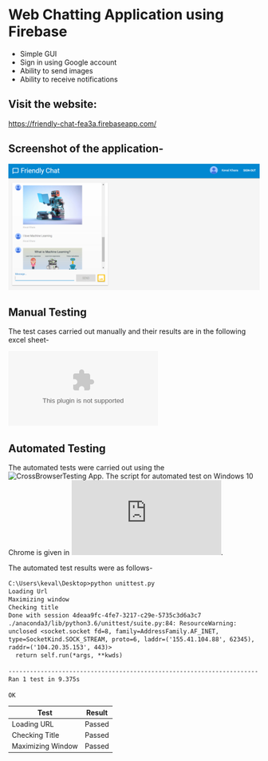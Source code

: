 # Web Chatting Application using Firebase

* Simple GUI
* Sign in using Google account
* Ability to send images
* Ability to receive notifications

## Visit the website:
https://friendly-chat-fea3a.firebaseapp.com/

## Screenshot of the application-
![](images/WebChat.PNG)

## Manual Testing

The test cases carried out manually and their results are in the following excel sheet-

![Test Cases Excel Sheet](https://github.com/kev5/Chat-with-Friends-on-Web/blob/master/Web%20App%20Test%20Case%20Sheet.xlsx)

## Automated Testing

The automated tests were carried out using the ![CrossBrowserTesting App](https://app.crossbrowsertesting.com/login). The script for automated test on Windows 10 Chrome is given in ![unittest.py](https://github.com/kev5/Chat-with-Friends-on-Web/blob/master/unittest.py).

The automated test results were as follows-

```
C:\Users\keval\Desktop>python unittest.py
Loading Url
Maximizing window
Checking title
Done with session 4deaa9fc-4fe7-3217-c29e-5735c3d6a3c7
./anaconda3/lib/python3.6/unittest/suite.py:84: ResourceWarning: unclosed <socket.socket fd=8, family=AddressFamily.AF_INET, type=SocketKind.SOCK_STREAM, proto=6, laddr=('155.41.104.88', 62345), raddr=('104.20.35.153', 443)>
  return self.run(*args, **kwds)

----------------------------------------------------------------------
Ran 1 test in 9.375s

OK
```

|      Test         |    Result  |
|-------------------|------------|
| Loading URL       |   Passed   |
| Checking Title    |   Passed   |
| Maximizing Window |   Passed   |
